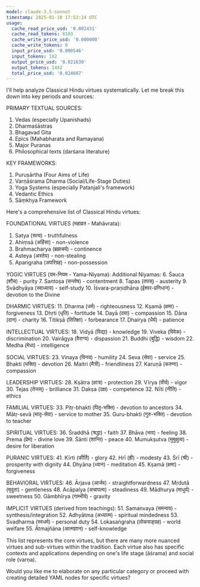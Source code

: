 ```yaml
---
model: claude-3.5-sonnet
timestamp: 2025-01-10 17:53:24 UTC
usage:
  cache_read_price_usd: '0.002431'
  cache_read_tokens: 8103
  cache_write_price_usd: '0.000000'
  cache_write_tokens: 0
  input_price_usd: '0.000546'
  input_tokens: 182
  output_price_usd: '0.021630'
  output_tokens: 1442
  total_price_usd: '0.024607'
---
```


I'll help analyze Classical Hindu virtues systematically. Let me break this down into key periods and sources:

PRIMARY TEXTUAL SOURCES:
1. Vedas (especially Upanishads)
2. Dharmaśāstras
3. Bhagavad Gita
4. Epics (Mahabharata and Ramayana)
5. Major Puranas
6. Philosophical texts (darśana literature)

KEY FRAMEWORKS:
1. Puruṣārtha (Four Aims of Life)
2. Varṇāśrama Dharma (Social/Life-Stage Duties)
3. Yoga Systems (especially Patanjali's framework)
4. Vedantic Ethics
5. Sāṃkhya Framework

Here's a comprehensive list of Classical Hindu virtues:

FOUNDATIONAL VIRTUES (महाव्रत - Mahāvrata):
1. Satya (सत्य) - truthfulness
2. Ahiṃsā (अहिंसा) - non-violence
3. Brahmacharya (ब्रह्मचर्य) - continence
4. Asteya (अस्तेय) - non-stealing
5. Aparigraha (अपरिग्रह) - non-possession

YOGIC VIRTUES (यम-नियम - Yama-Niyama):
Additional Niyamas:
6. Śauca (शौच) - purity
7. Santoṣa (सन्तोष) - contentment
8. Tapas (तपस्) - austerity
9. Svādhyāya (स्वाध्याय) - self-study
10. Īśvara-praṇidhāna (ईश्वर-प्रणिधान) - devotion to the Divine

DHARMIC VIRTUES:
11. Dharma (धर्म) - righteousness
12. Kṣamā (क्षमा) - forgiveness
13. Dhṛti (धृति) - fortitude
14. Dayā (दया) - compassion
15. Dāna (दान) - charity
16. Titikṣā (तितिक्षा) - forbearance
17. Dhairya (धैर्य) - patience

INTELLECTUAL VIRTUES:
18. Vidyā (विद्या) - knowledge
19. Viveka (विवेक) - discrimination
20. Vairāgya (वैराग्य) - dispassion
21. Buddhi (बुद्धि) - wisdom
22. Medha (मेधा) - intelligence

SOCIAL VIRTUES:
23. Vinaya (विनय) - humility
24. Seva (सेवा) - service
25. Bhakti (भक्ति) - devotion
26. Maitri (मैत्री) - friendliness
27. Karuṇā (करुणा) - compassion

LEADERSHIP VIRTUES:
28. Kṣātra (क्षात्र) - protection
29. Vīrya (वीर्य) - vigor
30. Tejas (तेजस्) - brilliance
31. Dakṣa (दक्ष) - competence
32. Nīti (नीति) - ethics

FAMILIAL VIRTUES:
33. Pitṛ-bhakti (पितृ-भक्ति) - devotion to ancestors
34. Mātṛ-sevā (मातृ-सेवा) - service to mother
35. Guru-bhakti (गुरु-भक्ति) - devotion to teacher

SPIRITUAL VIRTUES:
36. Śraddhā (श्रद्धा) - faith
37. Bhāva (भाव) - feeling
38. Prema (प्रेम) - divine love
39. Śānti (शान्ति) - peace
40. Mumukṣutva (मुमुक्षुत्व) - desire for liberation

PURANIC VIRTUES:
41. Kīrti (कीर्ति) - glory
42. Hrī (ह्री) - modesty
43. Śrī (श्री) - prosperity with dignity
44. Dhyāna (ध्यान) - meditation
45. Kṣamā (क्षमा) - forgiveness

BEHAVIORAL VIRTUES:
46. Ārjava (आर्जव) - straightforwardness
47. Mṛdutā (मृदुता) - gentleness
48. Acāpalya (अचापल्य) - steadiness
49. Mādhurya (माधुर्य) - sweetness
50. Gāmbhīrya (गाम्भीर्य) - gravity

IMPLICIT VIRTUES (derived from teachings):
51. Samanvaya (समन्वय) - synthesis/integration
52. Adhyātma (अध्यात्म) - spiritual mindedness
53. Svadharma (स्वधर्म) - personal duty
54. Lokasaṅgraha (लोकसङ्ग्रह) - world welfare
55. Ātmajñāna (आत्मज्ञान) - self-knowledge

This list represents the core virtues, but there are many more nuanced virtues and sub-virtues within the tradition. Each virtue also has specific contexts and applications depending on one's life stage (āśrama) and social role (varṇa).

Would you like me to elaborate on any particular category or proceed with creating detailed YAML nodes for specific virtues?